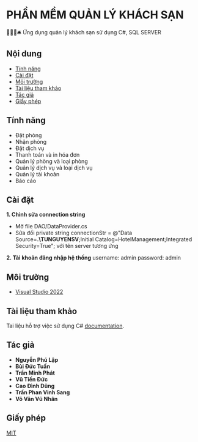 # PHẦN MỀM QUẢN LÝ KHÁCH SẠN

🏨🚪🛌🛎️ Ứng dụng quản lý khách sạn sử dụng C#, SQL SERVER


## Nội dung

* [Tính năng](#Tính-năng)
* [Cài đặt](#Cài-đặt)
* [Môi trường](#Môi-trường)
* [Tài liệu tham khảo](#Tài-liệu-tham-khảo)
* [Tác giả](#Tác-giả)
* [Giấy phép](#Giấy-phép)

## Tính năng

* Đặt phòng
* Nhận phòng
* Đặt dịch vụ
* Thanh toán và in hóa đơn
* Quản lý phòng và loại phòng
* Quản lý dịch vụ và loại dịch vụ
* Quản lý tài khoản
* Báo cáo 

## Cài đặt

**1. Chỉnh sửa connection string**

* Mở file DAO/DataProvider.cs 
* Sửa đổi  private string connectionStr = @"Data Source=**.\TUNGUYENSV**;Initial Catalog=HotelManagement;Integrated Security=True";
với tên server tương ứng

**2. Tài khoản đăng nhập hệ thống**
username: admin
password: admin

## Môi trường

* [Visual Studio 2022](https://visualstudio.microsoft.com/fr/downloads/?rr=https%3A%2F%2Fwww.google.com.vn%2F)

## Tài liệu tham khảo

Tai liệu hỗ trợ việc sử dụng C# [documentation](https://docs.microsoft.com/en-us/dotnet/csharp/).


## Tác giả

* **Nguyễn Phú Lập** 
* **Bùi Đức Tuấn**
* **Trần Minh Phát** 
* **Vũ Tiến Đức** 
* **Cao Đình Dũng** 
* **Trần Phan Vinh Sang**
* **Võ Văn Vũ Nhân**

## Giấy phép

[MIT](https://opensource.org/licenses/MIT)
